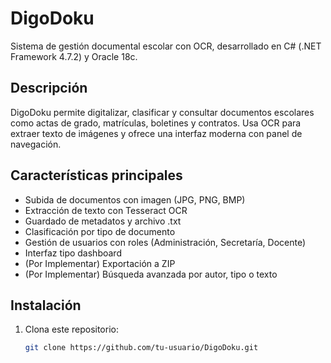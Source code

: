 # DigoDoku

Sistema de gestión documental escolar con OCR, desarrollado en C# (.NET Framework 4.7.2) y Oracle 18c.

## Descripción

DigoDoku permite digitalizar, clasificar y consultar documentos escolares como actas de grado, matrículas, boletines y contratos. Usa OCR para extraer texto de imágenes y ofrece una interfaz moderna con panel de navegación.

## Características principales

- Subida de documentos con imagen (JPG, PNG, BMP)
- Extracción de texto con Tesseract OCR
- Guardado de metadatos y archivo .txt
- Clasificación por tipo de documento
- Gestión de usuarios con roles (Administración, Secretaría, Docente)
- Interfaz tipo dashboard
- (Por Implementar) Exportación a ZIP
- (Por Implementar) Búsqueda avanzada por autor, tipo o texto

## Instalación

1. Clona este repositorio:
   ```bash
   git clone https://github.com/tu-usuario/DigoDoku.git
